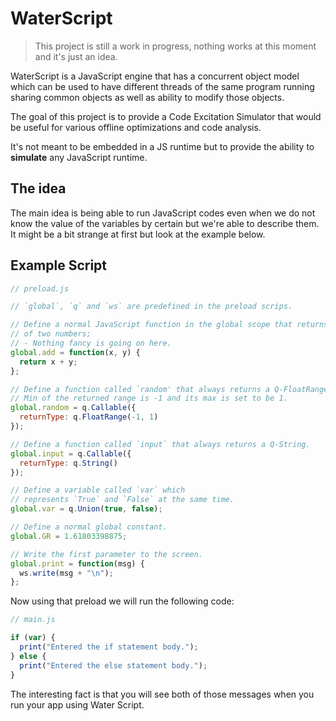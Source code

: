 # WaterScript

> This project is still a work in progress, nothing works at this moment and
> it's just an idea.

WaterScript is a JavaScript engine that has a concurrent object model which can
be used to have different threads of the same program running sharing common
objects as well as ability to modify those objects.

The goal of this project is to provide a Code Excitation Simulator that would be
useful for various offline optimizations and code analysis.

It's not meant to be embedded in a JS runtime but to provide the ability to
**simulate** any JavaScript runtime.

## The idea

The main idea is being able to run JavaScript codes even when we do not know the
value of the variables by certain but we're able to describe them.  
It might be a bit strange at first but look at the example below.

## Example Script

```js
// preload.js

// `global`, `q` and `ws` are predefined in the preload scrips.

// Define a normal JavaScript function in the global scope that returns the sum
// of two numbers;
// - Nothing fancy is going on here.
global.add = function(x, y) {
  return x + y;
};

// Define a function called `random' that always returns a Q-FloatRange.
// Min of the returned range is -1 and its max is set to be 1.
global.random = q.Callable({
  returnType: q.FloatRange(-1, 1)
});

// Define a function called `input` that always returns a Q-String.
global.input = q.Callable({
  returnType: q.String()
});

// Define a variable called `var` which
// represents `True` and `False` at the same time.
global.var = q.Union(true, false);

// Define a normal global constant.
global.GR = 1.61803398875;

// Write the first parameter to the screen.
global.print = function(msg) {
  ws.write(msg + "\n");
};
```

Now using that preload we will run the following code:

```js
// main.js

if (var) {
  print("Entered the if statement body.");
} else {
  print("Entered the else statement body.");
}
```

The interesting fact is that you will see both of those messages when you run
your app using Water Script.
